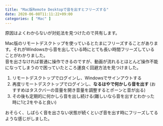 ```yaml
---
title: "Mac版Remote Desktopで音を出すとフリーズする"
date: 2020-06-08T11:11:22+09:00
categories: [ "Mac" ]
---
```


原因はよくわからないが対処法を見つけたので共有します。

Mac版のリモートデスクトップを使っているとたまにフリーズすることがあります。それがWindowsから音を出している時にとても長い時間フリーズしていることがわかりました。  
音を出さなければ普通に操作できるのですが、動画が流れるとほとんど操作不能になってしまうので困っていたところ運良く回避方法を見つけました。

1. リモートデスクトップでログインし、Windowsでサインアウトする
1. 再度リモートデスクトップでログインし、**なるはやで何かしら音を出す** (おすすめはタスクバーの音量を開き音量を調整するとポーンと音が出る)
1. その後も定期的に何かしら音を出し続ける(難しいなら音を出すとわかった時に1と2をやると良い)

おそらく、しばらく音を出さない状態が続くといざ音を出す時にフリーズしてるような感じがしました。

